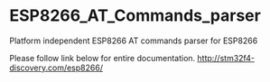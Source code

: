 # ESP8266_AT_Commands_parser
Platform independent ESP8266 AT commands parser for ESP8266

Please follow link below for entire documentation.
http://stm32f4-discovery.com/esp8266/
